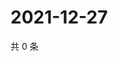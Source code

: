 # 2021-12-27

共 0 条

<!-- BEGIN WEIBO -->
<!-- 最后更新时间 Mon Dec 27 2021 17:15:38 GMT+0800 (China Standard Time) -->

<!-- END WEIBO -->
